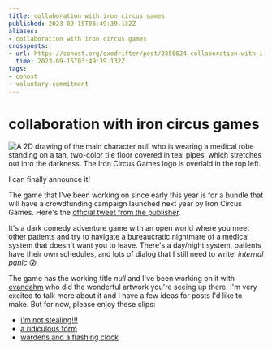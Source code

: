 ```yaml
---
title: collaboration with iron circus games
published: 2023-09-15T03:49:39.132Z
aliases:
- collaboration with iron circus games
crossposts:
- url: https://cohost.org/exodrifter/post/2850024-collaboration-with-i
  time: 2023-09-15T03:49:39.132Z
tags:
- cohost
- voluntary-commitment
---
```


# collaboration with iron circus games

![A 2D drawing of the main character null who is wearing a medical robe standing on a tan, two-color tile floor covered in teal pipes, which stretches out into the darkness. The Iron Circus Games logo is overlaid in the top left.](20230915-hero.jpg)

I can finally announce it!

The game that I've been working on since early this year is for a bundle that will have a crowdfunding campaign launched next year by Iron Circus Games. Here's the [official tweet from the publisher](https://twitter.com/ironcircuscomix/status/1702461505302638777).

It's a dark comedy adventure game with an open world where you meet other patients and try to navigate a bureaucratic nightmare of a medical system that doesn't want you to leave. There's a day/night system, patients have their own schedules, and lots of dialog that I still need to write! _internal panic_ 😰

The game has the working title _null_ and I've been working on it with [evandahm](https://twitter.com/evandahm) who did the wonderful artwork you're seeing up there. I'm very excited to talk more about it and I have a few ideas for posts I'd like to make. But for now, please enjoy these clips:
- [i'm not stealing!!!](https://www.twitch.tv/exodrifter_/clip/HandsomeSuperLlamaFreakinStinkin-h3QbvRLYN-b4-jHS)
- [a ridiculous form](https://www.twitch.tv/exodrifter_/clip/PlumpDepressedPistachioDeIlluminati-VwD6BaBUzxIO4mEG)
- [wardens and a flashing clock](https://www.twitch.tv/exodrifter_/clip/StylishPhilanthropicParrotHoneyBadger-wzJtbb7ih42m4XzO)
